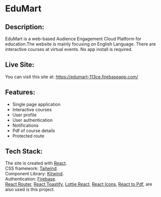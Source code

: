 # EduMart

## Description:

EduMart is a web-based Audience Engagement Cloud Platform for education.The website is mainly focusing on English Language. There are interactive courses at virtual events. No app install is required.

## Live Site:

You can visit this site at: https://edumart-113ce.firebaseapp.com/

## Features:

<ul>
    <li>Single page application</li>
    <li>Interactive courses</li>
    <li>User profile</li>
    <li>User authentication</li>
    <li>Notifications</li>
    <li>Pdf of course details</li>
    <li>Protected route </li>
</ul>

## Tech Stack:

The site is created with [React](https://reactjs.org/).\
CSS framework: [Tailwind](https://tailwindcss.com/).\
Component Library: [Kitwind](https://kitwind.io/).\
Authentication: [Firebase](https://firebase.google.com/).\
[React Router](https://reactrouter.com/en/main),
[React Toastify](https://www.npmjs.com/package/react-toastify),
[Lottie React](https://lottiefiles.com/),
[React Icons](https://react-icons.github.io/react-icons/),
[React to Pdf](https://www.npmjs.com/package/react-to-pdf),
are also used is this project.
